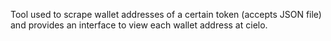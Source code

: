 Tool used to scrape wallet addresses of a certain token (accepts JSON file) and provides an interface to view each wallet address at cielo.
